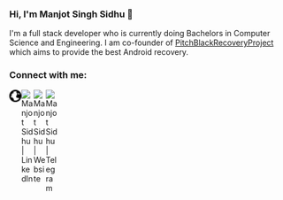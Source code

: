 ### Hi, I'm Manjot Singh Sidhu 👋

I'm a full stack developer who is currently doing Bachelors in Computer Science and Engineering. I am co-founder of [PitchBlackRecoveryProject](https://github.com/PitchBlackRecoveryProject) which aims to provide the best Android recovery.

### Connect with me:

[<img align="left" alt="Manjot Sidhu | Website" width="22px" src="https://raw.githubusercontent.com/iconic/open-iconic/master/svg/globe.svg" />](https://manjotsidhu.com)
[<img align="left" alt="Manjot Sidhu | LinkedIn" width="22px" src="https://cdn.jsdelivr.net/npm/simple-icons@v3/icons/linkedin.svg" />](https://linkedin.com/in/manjotsinghsidhu)
[<img align="left" alt="Manjot Sidhu | Website" width="22px" src="https://cdn.jsdelivr.net/npm/simple-icons@v3/icons/gmail.svg" />](mailto:manjot.techie@gmail.com)
[<img align="left" alt="Manjot Sidhu | Telegram" width="22px" src="https://cdn.jsdelivr.net/npm/simple-icons@v3/icons/telegram.svg" />](telegram)
<br>
